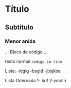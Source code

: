 # Título

## Subtítulo

### Menor anida

...
 Bloco de código
 ...
 
 texto normal `código in-line`
 
 Lista:
 -idgig
 -bsgid
 -jbsjkba
 
 Lista Odernada
 1- kof
 2-jvndln
